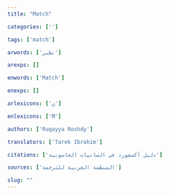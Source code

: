 ```yaml
---
title: "Match"

categories: ['']

tags: ['match']

arwords: ['نظير']

arexps: []

enwords: ['Match']

enexps: []

arlexicons: ['ن']

enlexicons: ['M']

authors: ['Ruqayya Roshdy']

translators: ['Tarek Ibrahim']

citations: ['دليل أكسفورد في السانيات الحاسوبية']

sources: ['المنظمة العربية للترجمة']

slug: ""
---
```

